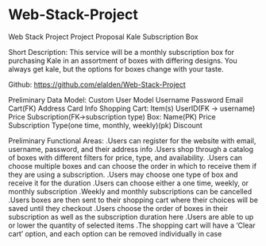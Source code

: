 # Web-Stack-Project
Web Stack Project
Project Proposal
Kale Subscription Box

Short Description:
This service will be a monthly subscription box for purchasing Kale in an assortment of boxes with differing designs. You always get kale, but the options for boxes change with your taste. 

Github: https://github.com/elalden/Web-Stack-Project

Preliminary Data Model:
    Custom User Model
    Username
    Password
    Email
    Cart(FK)
    Address
    Card Info
Shopping Cart:
    Item(s)
    UserID(FK -> username)
    Price
    Subscription(FK->subscription type)
Box:
    Name(PK)
    Price
    Subscription
    Type(one time, monthly, weekly)(pk)
    Discount

Preliminary Functional Areas:
    .Users can register for the website with email, username, password, and their address info
    .Users shop through a catalog of boxes with different filters for price, type, and availability. 
    .Users can choose multiple boxes and can choose the order in which to receive them if they are using a subscription. 
    .Users may choose one type of box and receive it for the duration 
    .Users can choose either a one time, weekly, or monthly subscription
    .Weekly and monthly subscriptions can be cancelled
    .Users boxes are then sent to their shopping cart where their choices will be saved until they checkout
    .Users choose the order of boxes in their subscription as well as the subscription duration here
    .Users are able to up or lower the quantity of selected items
    .The shopping cart will have  a ‘Clear cart’ option, and each option can be removed individually in case 

